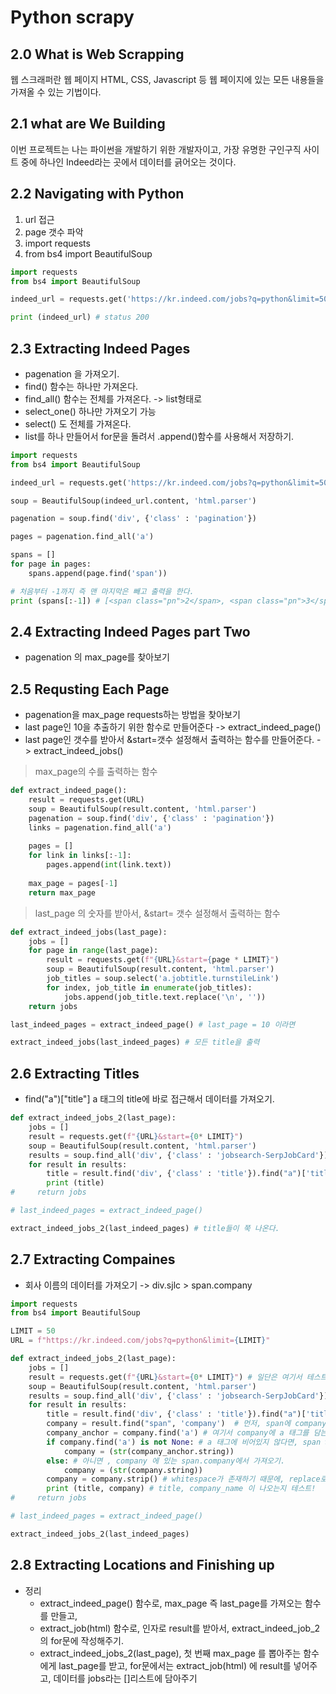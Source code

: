 # Python scrapy 

## 2.0 What is Web Scrapping
웹 스크래퍼란 웹 페이지 HTML, CSS, Javascript 등 웹 페이지에 있는 모든 내용들을 가져올 수 있는 기법이다.

## 2.1 what are We Building
이번 프로젝트는 나는 파이썬을 개발하기 위한 개발자이고, 가장 유명한 구인구직 사이트 중에 하나인 Indeed라는 곳에서 데이터를 긁어오는 것이다.

## 2.2 Navigating with Python
1. url 접근
2. page 갯수 파악
3. import requests
4. from bs4 import BeautifulSoup
```python
import requests
from bs4 import BeautifulSoup

indeed_url = requests.get('https://kr.indeed.com/jobs?q=python&limit=50')

print (indeed_url) # status 200
```

## 2.3 Extracting Indeed Pages
* pagenation 을 가져오기. 
* find() 함수는 하나만 가져온다.
* find_all() 함수는 전체를 가져온다. -> list형태로
* select_one() 하나만 가져오기 가능
* select() 도 전체를 가져온다.
* list를 하나 만들어서 for문을 돌려서 .append()함수를 사용해서 저장하기.
```python
import requests
from bs4 import BeautifulSoup

indeed_url = requests.get('https://kr.indeed.com/jobs?q=python&limit=50')

soup = BeautifulSoup(indeed_url.content, 'html.parser')

pagenation = soup.find('div', {'class' : 'pagination'})

pages = pagenation.find_all('a')

spans = []
for page in pages:
    spans.append(page.find('span'))

# 처음부터 -1까지 즉 맨 마지막은 빼고 출력을 한다.
print (spans[:-1]) # [<span class="pn">2</span>, <span class="pn">3</span>, <span class="pn">4</span>, <span class="pn">5</span>,<span class="pn">6</span>, <span class="pn">7</span>, <span class="pn">8</span>, <span class="pn">9</span>, <span class="pn">10</span>ㅁㄴㅇ
```

## 2.4 Extracting Indeed Pages part Two
* pagenation 의 max_page를 찾아보기

## 2.5 Requsting Each Page
* pagenation을 max_page requests하는 방법을 찾아보기
* last page인 10을 추출하기 위한 함수로 만들어준다 -> extract_indeed_page()
* last page인 갯수를 받아서 &start=갯수 설정해서 출력하는 함수를 만들어준다. -> extract_indeed_jobs()

> max_page의 수를 출력하는 함수
```python
def extract_indeed_page():
    result = requests.get(URL)
    soup = BeautifulSoup(result.content, 'html.parser')
    pagenation = soup.find('div', {'class' : 'pagination'})
    links = pagenation.find_all('a')
    
    pages = []
    for link in links[:-1]:
        pages.append(int(link.text))
        
    max_page = pages[-1]
    return max_page
```

> last_page 의 숫자를 받아서, &start= 갯수 설정해서 출력하는 함수
```python
def extract_indeed_jobs(last_page):
    jobs = []
    for page in range(last_page):
        result = requests.get(f"{URL}&start={page * LIMIT}")
        soup = BeautifulSoup(result.content, 'html.parser')
        job_titles = soup.select('a.jobtitle.turnstileLink')
        for index, job_title in enumerate(job_titles):
            jobs.append(job_title.text.replace('\n', ''))
    return jobs

last_indeed_pages = extract_indeed_page() # last_page = 10 이라면

extract_indeed_jobs(last_indeed_pages) # 모든 title을 출력
```
## 2.6 Extracting Titles
* find("a")["title"] a 태그의 title에 바로 접근해서 데이터를 가져오기.
```python
def extract_indeed_jobs_2(last_page):
    jobs = []
    result = requests.get(f"{URL}&start={0* LIMIT}")
    soup = BeautifulSoup(result.content, 'html.parser')
    results = soup.find_all('div', {'class' : 'jobsearch-SerpJobCard'})
    for result in results:
        title = result.find('div', {'class' : 'title'}).find("a")['title']
        print (title)
#     return jobs

# last_indeed_pages = extract_indeed_page()

extract_indeed_jobs_2(last_indeed_pages) # title들이 쭉 나온다.
```

## 2.7 Extracting Compaines 
* 회사 이름의 데이터를 가져오기 -> div.sjlc > span.company
```python
import requests
from bs4 import BeautifulSoup

LIMIT = 50
URL = f"https://kr.indeed.com/jobs?q=python&limit={LIMIT}"

def extract_indeed_jobs_2(last_page):
    jobs = []
    result = requests.get(f"{URL}&start={0* LIMIT}") # 일단은 여기서 테스트를 위해 1페이지만 가져오기
    soup = BeautifulSoup(result.content, 'html.parser')
    results = soup.find_all('div', {'class' : 'jobsearch-SerpJobCard'})
    for result in results:
        title = result.find('div', {'class' : 'title'}).find("a")['title'] # company_title에 title 속성으로 가져오기.
        company = result.find("span", 'company')  # 먼저, span에 company를 가져오기
        company_anchor = company.find('a') # 여기서 company에 a 태그를 담는 이유는, span > a 태그에 데이터가 들어가 있는 경우도 존재
        if company.find('a') is not None: # a 태그에 비어있지 않다면, span > a 에 있는 company_anchor를 가져오기
            company = (str(company_anchor.string))
        else: # 아니면 , company 에 있는 span.company에서 가져오기. 
            company = (str(company.string))
        company = company.strip() # whitespace가 존재하기 때문에, replace로 제거 가능하지만, strip()으로 하면 더 쉽다.
        print (title, company) # title, company_name 이 나오는지 테스트!
#     return jobs

# last_indeed_pages = extract_indeed_page()

extract_indeed_jobs_2(last_indeed_pages)
```

## 2.8 Extracting Locations and Finishing up
* 정리
    * extract_indeed_page() 함수로, max_page 즉 last_page를 가져오는 함수를 만들고,
    * extract_job(html) 함수로, 인자로 result를 받아서, extract_indeed_job_2 의 for문에 작성해주기.
    * extract_indeed_jobs_2(last_page), 첫 번째 max_page 를 뽑아주는 함수에게 last_page를 받고, for문에서는 extract_job(html) 에 result를 넣어주고, 데이터를 jobs라는 []리스트에 담아주기
    















